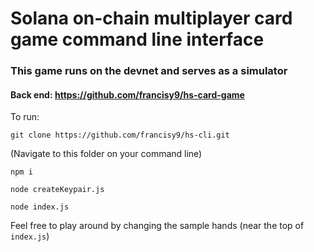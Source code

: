 # Solana on-chain multiplayer card game command line interface

### This game runs on the devnet and serves as a simulator
#### Back end: https://github.com/francisy9/hs-card-game

To run:

`git clone https://github.com/francisy9/hs-cli.git`

(Navigate to this folder on your command line)

`npm i`

`node createKeypair.js`

`node index.js`


Feel free to play around by changing the sample hands (near the top of `index.js`)
